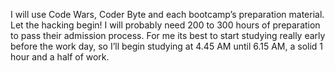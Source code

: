I will use Code Wars, Coder Byte and each bootcamp’s preparation material. Let the hacking begin! I will probably need 200 to 300 hours of preparation to pass their admission process. For me its best to start studying really early before the work day, so I’ll begin studying at 4.45 AM until 6.15 AM, a solid 1 hour and a half of work. 
